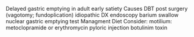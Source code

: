 Delayed gastric emptying in adult
early satiety
Causes
	DBT
	post surgery (vagotomy; fundoplication)
	idiopathic
DX
	endoscopy
	barium swallow
	nuclear gastric emptying test
Managment
	Diet
Consider:
	motilium: metoclopramide or erythromycin
	pyloric injection botulinim toxin
